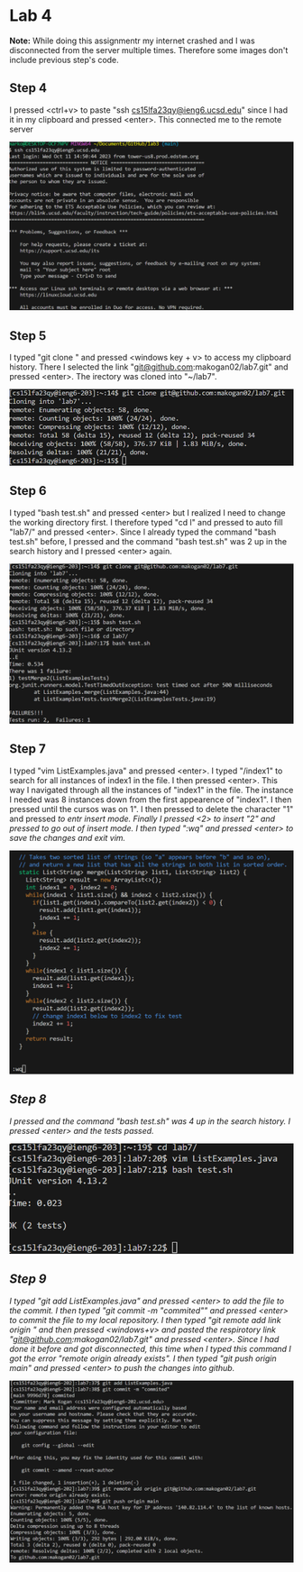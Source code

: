 # Lab 4 #

**Note:** While doing this assignmentr my internet crashed and I was disconnected from the server multiple times. Therefore some images don't include previous step's code. 

## Step 4  ##
I pressed <ctrl+v> to paste "ssh cs15lfa23qy@ieng6.ucsd.edu" since I had it in my clipboard and pressed &lt;enter&gt;. This connected me to the remote server

![image](step4.png)

## Step 5 ##
I typed "git clone " and pressed <windows key + v> to access my clipboard history. There I selected the link "git@github.com:makogan02/lab7.git" and pressed &lt;enter&gt;. The irectory was cloned into "~/lab7".

![image](step5.png)

## Step 6 ##
I typed "bash test.sh" and pressed &lt;enter&gt; but I realized I need to change the working directory first. I therefore typed "cd l" and pressed <tab> to auto fill "lab7/" and pressed &lt;enter&gt;. Since I already typed the command "bash test.sh" before, I pressed <up><up> and the command "bash test.sh" was 2 up in the search history and I pressed &lt;enter&gt; again.

![image](step6.png)

## Step 7 ##
I typed "vim ListExamples.java" and pressed &lt;enter&gt;. I typed "/index1" to search for all instances of index1 in the file. I then pressed &lt;enter&gt;<n><n><n><n><n><n><n><n>. This way I navigated through all the instances of "index1" in the file. The instance I needed was 8 instances down from the first appearence of "index1". I then pressed <l><l><l><l><l> until the cursos was on 1".  I then pressed <x> to delete the character "1" and pressed <i> to entr insert mode. Finally I pressed <2> to insert "2" and pressed <esc> to go out of insert mode. I then typed ":wq" and pressed &lt;enter&gt; to save the changes and exit vim.

![image](step7.png)

## Step 8 ## 

I pressed <up><up><up><up> and the command "bash test.sh" was 4 up in the search history. I pressed &lt;enter&gt; and the tests passed.

![image](step8.png)

## Step 9 ##

I typed "git add ListExamples.java" and pressed &lt;enter&gt; to add the file to the commit. I then typed "git commit -m "commited"" and pressed &lt;enter&gt; to commit the file to my local repository. I then typed "git remote add link origin " and then pressed <windows+v> and pasted the respirotory link "git@github.com:makogan02/lab7.git" and pressed &lt;enter&gt;. Since I had done it before and got disconnected, this time when I typed this command I got the error "remote origin already exists". I then typed "git push origin main" and pressed &lt;enter&gt; to push the changes into github. 

![image](step9.png)
																																																																																																																																																																															
